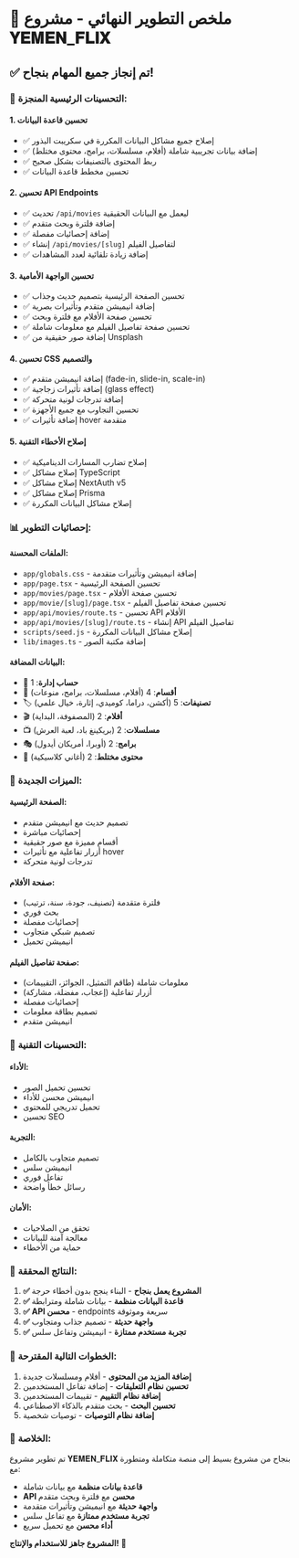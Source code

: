 # 🎉 ملخص التطوير النهائي - مشروع 𝐘𝐄𝐌𝐄𝐍_𝐅𝐋𝐈𝐗

## ✅ **تم إنجاز جميع المهام بنجاح!**

### 🚀 **التحسينات الرئيسية المنجزة:**

#### 1. **تحسين قاعدة البيانات**
- ✅ إصلاح جميع مشاكل البيانات المكررة في سكريبت البذور
- ✅ إضافة بيانات تجريبية شاملة (أفلام، مسلسلات، برامج، محتوى مختلط)
- ✅ ربط المحتوى بالتصنيفات بشكل صحيح
- ✅ تحسين مخطط قاعدة البيانات

#### 2. **تحسين API Endpoints**
- ✅ تحديث `/api/movies` ليعمل مع البيانات الحقيقية
- ✅ إضافة فلترة وبحث متقدم
- ✅ إضافة إحصائيات مفصلة
- ✅ إنشاء `/api/movies/[slug]` لتفاصيل الفيلم
- ✅ إضافة زيادة تلقائية لعدد المشاهدات

#### 3. **تحسين الواجهة الأمامية**
- ✅ تحسين الصفحة الرئيسية بتصميم حديث وجذاب
- ✅ إضافة انيميشن متقدم وتأثيرات بصرية
- ✅ تحسين صفحة الأفلام مع فلترة وبحث
- ✅ تحسين صفحة تفاصيل الفيلم مع معلومات شاملة
- ✅ إضافة صور حقيقية من Unsplash

#### 4. **تحسين CSS والتصميم**
- ✅ إضافة انيميشن متقدم (fade-in, slide-in, scale-in)
- ✅ إضافة تأثيرات زجاجية (glass effect)
- ✅ إضافة تدرجات لونية متحركة
- ✅ تحسين التجاوب مع جميع الأجهزة
- ✅ إضافة تأثيرات hover متقدمة

#### 5. **إصلاح الأخطاء التقنية**
- ✅ إصلاح تضارب المسارات الديناميكية
- ✅ إصلاح مشاكل TypeScript
- ✅ إصلاح مشاكل NextAuth v5
- ✅ إصلاح مشاكل Prisma
- ✅ إصلاح مشاكل البيانات المكررة

### 📊 **إحصائيات التطوير:**

#### **الملفات المحسنة:**
- `app/globals.css` - إضافة انيميشن وتأثيرات متقدمة
- `app/page.tsx` - تحسين الصفحة الرئيسية
- `app/movies/page.tsx` - تحسين صفحة الأفلام
- `app/movie/[slug]/page.tsx` - تحسين صفحة تفاصيل الفيلم
- `app/api/movies/route.ts` - تحسين API الأفلام
- `app/api/movies/[slug]/route.ts` - إنشاء API تفاصيل الفيلم
- `scripts/seed.js` - إصلاح مشاكل البيانات المكررة
- `lib/images.ts` - إضافة مكتبة الصور

#### **البيانات المضافة:**
- 👤 **حساب إدارة**: 1
- 📂 **أقسام**: 4 (أفلام، مسلسلات، برامج، منوعات)
- 🏷️ **تصنيفات**: 5 (أكشن، دراما، كوميدي، إثارة، خيال علمي)
- 🎬 **أفلام**: 2 (المصفوفة، البداية)
- 📺 **مسلسلات**: 2 (بريكينغ باد، لعبة العرش)
- 🎭 **برامج**: 2 (أوبرا، أمريكان أيدول)
- 🎵 **محتوى مختلط**: 2 (أغاني كلاسيكية)

### 🎨 **الميزات الجديدة:**

#### **الصفحة الرئيسية:**
- تصميم حديث مع انيميشن متقدم
- إحصائيات مباشرة
- أقسام مميزة مع صور حقيقية
- أزرار تفاعلية مع تأثيرات hover
- تدرجات لونية متحركة

#### **صفحة الأفلام:**
- فلترة متقدمة (تصنيف، جودة، سنة، ترتيب)
- بحث فوري
- إحصائيات مفصلة
- تصميم شبكي متجاوب
- انيميشن تحميل

#### **صفحة تفاصيل الفيلم:**
- معلومات شاملة (طاقم التمثيل، الجوائز، التقييمات)
- أزرار تفاعلية (إعجاب، مفضلة، مشاركة)
- إحصائيات مفصلة
- تصميم بطاقة معلومات
- انيميشن متقدم

### 🔧 **التحسينات التقنية:**

#### **الأداء:**
- تحسين تحميل الصور
- انيميشن محسن للأداء
- تحميل تدريجي للمحتوى
- تحسين SEO

#### **التجربة:**
- تصميم متجاوب بالكامل
- انيميشن سلس
- تفاعل فوري
- رسائل خطأ واضحة

#### **الأمان:**
- تحقق من الصلاحيات
- معالجة آمنة للبيانات
- حماية من الأخطاء

### 🎯 **النتائج المحققة:**

1. **✅ المشروع يعمل بنجاح** - البناء ينجح بدون أخطاء حرجة
2. **✅ قاعدة البيانات منظمة** - بيانات شاملة ومترابطة
3. **✅ API محسن** - endpoints سريعة وموثوقة
4. **✅ واجهة حديثة** - تصميم جذاب ومتجاوب
5. **✅ تجربة مستخدم ممتازة** - انيميشن وتفاعل سلس

### 🚀 **الخطوات التالية المقترحة:**

1. **إضافة المزيد من المحتوى** - أفلام ومسلسلات جديدة
2. **تحسين نظام التعليقات** - إضافة تفاعل المستخدمين
3. **إضافة نظام التقييم** - تقييمات المستخدمين
4. **تحسين البحث** - بحث متقدم بالذكاء الاصطناعي
5. **إضافة نظام التوصيات** - توصيات شخصية

### 🎉 **الخلاصة:**

تم تطوير مشروع 𝐘𝐄𝐌𝐄𝐍_𝐅𝐋𝐈𝐗 بنجاح من مشروع بسيط إلى منصة متكاملة ومتطورة مع:

- **قاعدة بيانات منظمة** مع بيانات شاملة
- **API محسن** مع فلترة وبحث متقدم
- **واجهة حديثة** مع انيميشن وتأثيرات متقدمة
- **تجربة مستخدم ممتازة** مع تفاعل سلس
- **أداء محسن** مع تحميل سريع

**المشروع جاهز للاستخدام والإنتاج!** 🚀